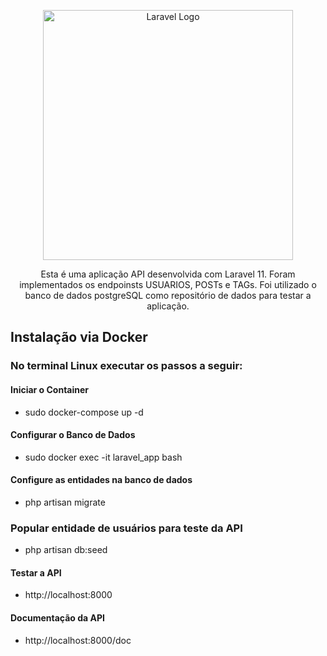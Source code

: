 <p align="center"><a href="https://laravel.com" target="_blank"><img src="https://raw.githubusercontent.com/laravel/art/master/logo-lockup/5%20SVG/2%20CMYK/1%20Full%20Color/laravel-logolockup-cmyk-red.svg" width="400" alt="Laravel Logo"></a></p>

<p align="center">
Esta é uma aplicação API desenvolvida com Laravel 11. Foram implementados os endpoinsts USUARIOS, POSTs e TAGs. Foi utilizado o banco de dados postgreSQL como repositório de dados para testar a aplicação.
</p>

## Instalação via Docker
### No terminal Linux executar os passos a seguir:
#### Iniciar o Container
- sudo docker-compose up -d
#### Configurar o Banco de Dados
- sudo docker exec -it laravel_app bash
#### Configure as entidades na banco de dados
- php artisan migrate
### Popular entidade de usuários para teste da API
- php artisan db:seed
#### Testar a API
- http://localhost:8000
#### Documentação da API
- http://localhost:8000/doc

